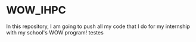# WOW_IHPC
In this repository, I am going to push all my code that I do for my internship with my school's WOW program!
testes
